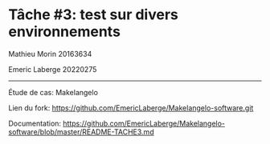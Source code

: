 # Tâche \#3: test sur divers environnements

Mathieu Morin 20163634

Emeric Laberge 20220275

---

Étude de cas: Makelangelo

Lien du fork: https://github.com/EmericLaberge/Makelangelo-software.git 

Documentation: https://github.com/EmericLaberge/Makelangelo-software/blob/master/README-TACHE3.md

